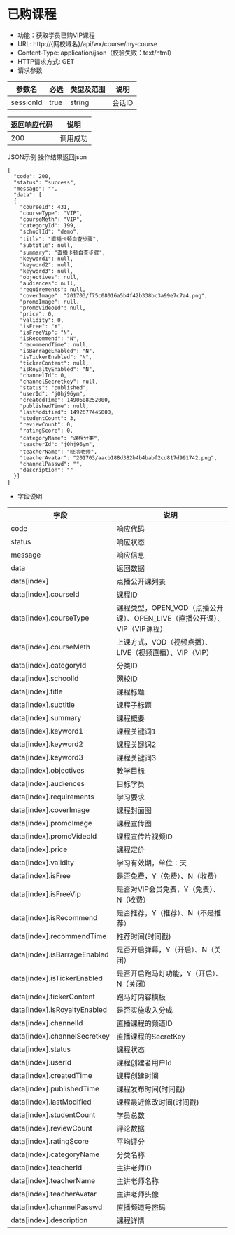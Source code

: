 # 已购课程

* 功能：获取学员已购VIP课程
* URL: http://{网校域名}/api/wx/course/my-course
* Content-Type: application/json（校验失败：text/html）
* HTTP请求方式: GET
* 请求参数

| 参数名 | 必选 | 类型及范围 | 说明 |
| --- | --- | --- | --- |
| sessionId | true | string | 会话ID |

|返回响应代码	|说明|
|-----------|---|
| 200 | 调用成功|

JSON示例
操作结果返回json
````
{
  "code": 200,
  "status": "success",
  "message": "",
  "data": [
  {
	"courseId": 431,
	"courseType": "VIP",
	"courseMeth": "VIP",
	"categoryId": 199,
	"schoolId": "demo",
	"title": "直播卡顿自查步骤",
	"subtitle": null,
	"summary": "直播卡顿自查步骤",
	"keyword1": null,
	"keyword2": null,
	"keyword3": null,
	"objectives": null,
	"audiences": null,
	"requirements": null,
	"coverImage": "201703/f75c08016a5b4f42b338bc3a99e7c7a4.png",
	"promoImage": null,
	"promoVideoId": null,
	"price": 0,
	"validity": 0,
	"isFree": "Y",
	"isFreeVip": "N",
	"isRecommend": "N",
	"recommendTime": null,
	"isBarrageEnabled": "N",
	"isTickerEnabled": "N",
	"tickerContent": null,
	"isRoyaltyEnabled": "N",
	"channelId": 0,
	"channelSecretkey": null,
	"status": "published",
	"userId": "j0hj96ym",
	"createdTime": 1490608252000,
	"publishedTime": null,
	"lastModified": 1492677445000,
	"studentCount": 3,
	"reviewCount": 0,
	"ratingScore": 0,
	"categoryName": "课程分类",
	"teacherId": "j0hj96ym",
	"teacherName": "晓浓老师",
	"teacherAvatar": "201703/aacb188d382b4b4babf2cd817d991742.png",
	"channelPasswd": "",
	"description": ""
  }]
}

````

* 字段说明

|字段|	说明|
|----|------|
|code|	响应代码|
|status|	响应状态|
|message|	响应信息|
|data|	返回数据|
|data[index]| 点播公开课列表 |
| data\[index\].courseId | 课程ID |
| data\[index\].courseType | 课程类型，OPEN_VOD（点播公开课）、OPEN_LIVE（直播公开课）、VIP（VIP课程） |
| data\[index\].courseMeth | 上课方式，VOD（视频点播）、LIVE（视频直播）、VIP（VIP） |
| data\[index\].categoryId | 分类ID |
| data\[index\].schoolId | 网校ID |
| data\[index\].title | 课程标题 |
| data\[index\].subtitle | 课程子标题 |
| data\[index\].summary | 课程概要 |
| data\[index\].keyword1 | 课程关键词1 |
| data\[index\].keyword2 | 课程关键词2 |
| data\[index\].keyword3 | 课程关键词3 |
| data\[index\].objectives | 教学目标 |
| data\[index\].audiences | 目标学员 |
| data\[index\].requirements | 学习要求 |
| data\[index\].coverImage | 课程封面图 |
| data\[index\].promoImage | 课程宣传图 |
| data\[index\].promoVideoId | 课程宣传片视频ID |
| data\[index\].price | 课程定价 |
| data\[index\].validity | 学习有效期，单位：天 |
| data\[index\].isFree | 是否免费，Y（免费）、N（收费） |
| data\[index\].isFreeVip | 是否对VIP会员免费，Y（免费）、N（收费） |
| data\[index\].isRecommend | 是否推荐，Y（推荐）、N（不是推荐） |
| data\[index\].recommendTime | 推荐时间(时间戳) |
| data\[index\].isBarrageEnabled | 是否开启弹幕，Y（开启）、N（关闭） |
| data\[index\].isTickerEnabled | 是否开启跑马灯功能，Y（开启）、N（关闭） |
| data\[index\].tickerContent | 跑马灯内容模板 |
| data\[index\].isRoyaltyEnabled | 是否实施收入分成 |
| data\[index\].channelId | 直播课程的频道ID |
| data\[index\].channelSecretkey | 直播课程的SecretKey |
| data\[index\].status | 课程状态 |
| data\[index\].userId | 课程创建者用户Id |
| data\[index\].createdTime | 课程创建时间 |
| data\[index\].publishedTime | 课程发布时间(时间戳) |
| data\[index\].lastModified | 课程最近修改时间(时间戳) |
| data\[index\].studentCount | 学员总数 |
| data\[index\].reviewCount | 评论数据 |
| data\[index\].ratingScore | 平均评分 |
| data\[index\].categoryName | 分类名称 |
| data\[index\].teacherId | 主讲老师ID |
| data\[index\].teacherName | 主讲老师名称 |
| data\[index\].teacherAvatar | 主讲老师头像 |
| data\[index\].channelPasswd | 直播频道号密码 |
| data\[index\].description | 课程详情 |


